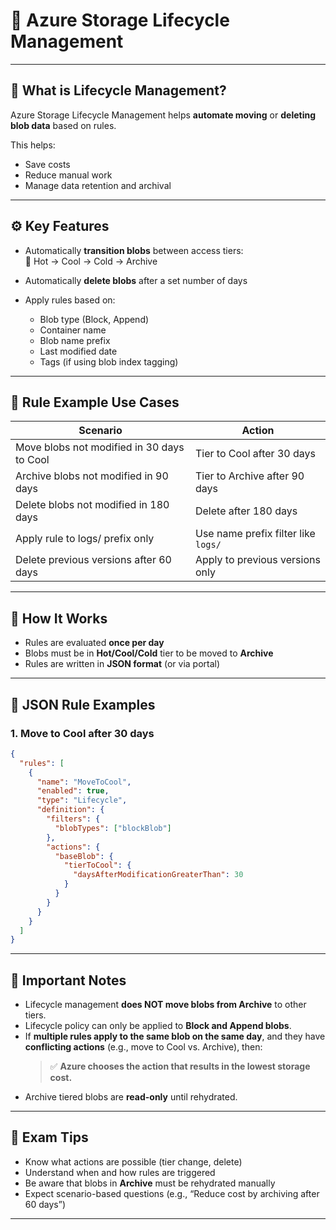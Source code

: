# 🔁 Azure Storage Lifecycle Management

---

## 📌 What is Lifecycle Management?

Azure Storage Lifecycle Management helps **automate moving** or **deleting blob data** based on rules.

This helps:
- Save costs
- Reduce manual work
- Manage data retention and archival

---

## ⚙️ Key Features

- Automatically **transition blobs** between access tiers:  
  🔸 Hot → Cool → Cold → Archive

- Automatically **delete blobs** after a set number of days

- Apply rules based on:
  - Blob type (Block, Append)
  - Container name
  - Blob name prefix
  - Last modified date
  - Tags (if using blob index tagging)

---

## 📁 Rule Example Use Cases

| Scenario                                      | Action                                     |
|----------------------------------------------|--------------------------------------------|
| Move blobs not modified in 30 days to Cool   | Tier to Cool after 30 days                 |
| Archive blobs not modified in 90 days        | Tier to Archive after 90 days              |
| Delete blobs not modified in 180 days        | Delete after 180 days                      |
| Apply rule to logs/ prefix only              | Use name prefix filter like `logs/`        |
| Delete previous versions after 60 days       | Apply to previous versions only            |

---

## 🧠 How It Works

- Rules are evaluated **once per day**
- Blobs must be in **Hot/Cool/Cold** tier to be moved to **Archive**
- Rules are written in **JSON format** (or via portal)

---

## 📘 JSON Rule Examples

### 1. Move to Cool after 30 days

```json
{
  "rules": [
    {
      "name": "MoveToCool",
      "enabled": true,
      "type": "Lifecycle",
      "definition": {
        "filters": {
          "blobTypes": ["blockBlob"]
        },
        "actions": {
          "baseBlob": {
            "tierToCool": {
              "daysAfterModificationGreaterThan": 30
            }
          }
        }
      }
    }
  ]
}
```

---

## 🛑 Important Notes

- Lifecycle management **does NOT move blobs from Archive** to other tiers.
- Lifecycle policy can only be applied to **Block and Append blobs**.
- If **multiple rules apply to the same blob on the same day**, and they have **conflicting actions** (e.g., move to Cool vs. Archive), then:
  > ✅ **Azure chooses the action that results in the lowest storage cost.**
- Archive tiered blobs are **read-only** until rehydrated.

---

## 📘 Exam Tips

- Know what actions are possible (tier change, delete)
- Understand when and how rules are triggered
- Be aware that blobs in **Archive** must be rehydrated manually
- Expect scenario-based questions (e.g., “Reduce cost by archiving after 60 days”)

---